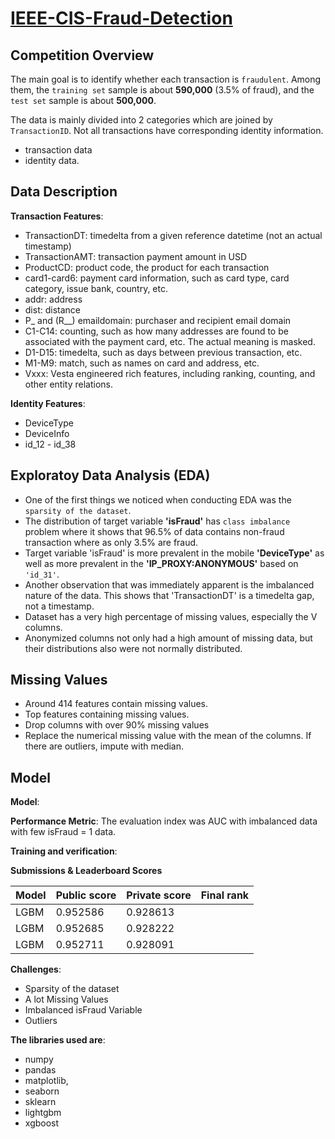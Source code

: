 # [IEEE-CIS-Fraud-Detection](https://www.kaggle.com/c/ieee-fraud-detection)

## Competition Overview
The main goal is to identify whether each transaction is `fraudulent`. Among them, the `training set` sample is about **590,000** (3.5% of fraud), and the `test set` sample is about **500,000**. 

The data is mainly divided into 2 categories which are joined by `TransactionID`. Not all transactions have corresponding identity information.
- transaction data
- identity data.

## Data Description
**Transaction Features**:
- TransactionDT: timedelta from a given reference datetime (not an actual timestamp)
- TransactionAMT: transaction payment amount in USD
- ProductCD: product code, the product for each transaction
- card1-card6: payment card information, such as card type, card category, issue bank, country, etc.
- addr: address
- dist: distance
- P_ and (R__) emaildomain: purchaser and recipient email domain
- C1-C14: counting, such as how many addresses are found to be associated with the payment card, etc. The actual meaning is masked.
- D1-D15: timedelta, such as days between previous transaction, etc.
- M1-M9: match, such as names on card and address, etc.
- Vxxx: Vesta engineered rich features, including ranking, counting, and other entity relations.

**Identity Features**:
- DeviceType
- DeviceInfo
- id_12 - id_38

## Exploratoy Data Analysis (EDA)
- One of the first things we noticed when conducting EDA was the `sparsity of the dataset`.
- The distribution of target variable **'isFraud'** has `class imbalance` problem where it shows that 96.5% of data contains non-fraud transaction where as only 3.5% are fraud.
- Target variable 'isFraud' is more prevalent in the mobile **'DeviceType'** as well as more prevalent in the **'IP_PROXY:ANONYMOUS'** based on `'id_31'`.
- Another observation that was immediately apparent is the imbalanced nature of the data. This shows that 'TransactionDT' is a timedelta gap, not a timestamp.
- Dataset has a very high percentage of missing values, especially the V columns.
- Anonymized columns not only had a high amount of missing data, but their distributions also were not normally distributed.

## Missing Values
- Around 414 features contain missing values.
- Top features containing missing values.
- Drop columns with over 90% missing values
- Replace the numerical missing value with the mean of the columns. If there are outliers, impute with median.


## Model 
**Model**: 

**Performance Metric**: The evaluation index was AUC with imbalanced data with few isFraud = 1 data.

**Training and verification**: 


**Submissions & Leaderboard Scores**

|Model |Public score|Private score|Final rank| 
|------|--------|--------|---|
| LGBM |0.952586|0.928613|   |
| LGBM |0.952685|0.928222|   |
| LGBM |0.952711|0.928091|   |



**Challenges**:
- Sparsity of the dataset
- A lot Missing Values
- Imbalanced isFraud Variable
- Outliers

**The libraries used are**:  
- numpy
- pandas
- matplotlib, 
- seaborn
- sklearn
- lightgbm
- xgboost



